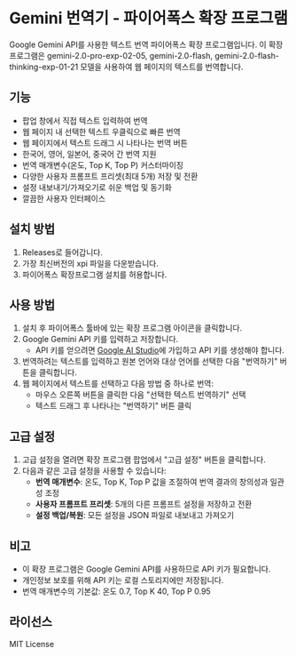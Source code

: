 # Gemini 번역기 - 파이어폭스 확장 프로그램

Google Gemini API를 사용한 텍스트 번역 파이어폭스 확장 프로그램입니다. 이 확장 프로그램은 gemini-2.0-pro-exp-02-05, gemini-2.0-flash, gemini-2.0-flash-thinking-exp-01-21 모델을 사용하여 웹 페이지의 텍스트를 번역합니다.

## 기능

- 팝업 창에서 직접 텍스트 입력하여 번역
- 웹 페이지 내 선택한 텍스트 우클릭으로 빠른 번역
- 웹 페이지에서 텍스트 드래그 시 나타나는 번역 버튼
- 한국어, 영어, 일본어, 중국어 간 번역 지원
- 번역 매개변수(온도, Top K, Top P) 커스터마이징
- 다양한 사용자 프롬프트 프리셋(최대 5개) 저장 및 전환
- 설정 내보내기/가져오기로 쉬운 백업 및 동기화
- 깔끔한 사용자 인터페이스

## 설치 방법

1. Releases로 들어갑니다.
2. 가장 최신버전의 xpi 파일을 다운받습니다.
3. 파이어폭스 확장프로그램 설치를 허용합니다.

## 사용 방법

1. 설치 후 파이어폭스 툴바에 있는 확장 프로그램 아이콘을 클릭합니다.
2. Google Gemini API 키를 입력하고 저장합니다.
   - API 키를 얻으려면 [Google AI Studio](https://ai.google.dev/)에 가입하고 API 키를 생성해야 합니다.
3. 번역하려는 텍스트를 입력하고 원본 언어와 대상 언어를 선택한 다음 "번역하기" 버튼을 클릭합니다.
4. 웹 페이지에서 텍스트를 선택하고 다음 방법 중 하나로 번역:
   - 마우스 오른쪽 버튼을 클릭한 다음 "선택한 텍스트 번역하기" 선택
   - 텍스트 드래그 후 나타나는 "번역하기" 버튼 클릭

## 고급 설정

1. 고급 설정을 열려면 확장 프로그램 팝업에서 "고급 설정" 버튼을 클릭합니다.
2. 다음과 같은 고급 설정을 사용할 수 있습니다:
   - **번역 매개변수**: 온도, Top K, Top P 값을 조절하여 번역 결과의 창의성과 일관성 조정
   - **사용자 프롬프트 프리셋**: 5개의 다른 프롬프트 설정을 저장하고 전환
   - **설정 백업/복원**: 모든 설정을 JSON 파일로 내보내고 가져오기

## 비고

- 이 확장 프로그램은 Google Gemini API를 사용하므로 API 키가 필요합니다.
- 개인정보 보호를 위해 API 키는 로컬 스토리지에만 저장됩니다.
- 번역 매개변수의 기본값: 온도 0.7, Top K 40, Top P 0.95

## 라이선스

MIT License 
